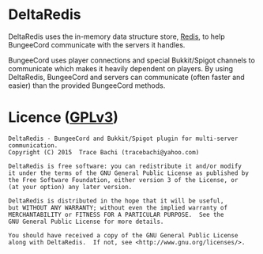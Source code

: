 # DeltaRedis
DeltaRedis uses the in-memory data structure store, [Redis](http://redis.io/), to help BungeeCord communicate with the servers 
it handles. 

BungeeCord uses player connections and special Bukkit/Spigot channels to communicate which makes it heavily dependent on
players. By using DeltaRedis, BungeeCord and servers can communicate (often faster and easier) than the provided BungeeCord methods.

# Licence ([GPLv3](http://www.gnu.org/licenses/gpl-3.0.en.html))
```
DeltaRedis - BungeeCord and Bukkit/Spigot plugin for multi-server communication.
Copyright (C) 2015  Trace Bachi (tracebachi@yahoo.com)

DeltaRedis is free software: you can redistribute it and/or modify
it under the terms of the GNU General Public License as published by
the Free Software Foundation, either version 3 of the License, or
(at your option) any later version.

DeltaRedis is distributed in the hope that it will be useful,
but WITHOUT ANY WARRANTY; without even the implied warranty of
MERCHANTABILITY or FITNESS FOR A PARTICULAR PURPOSE.  See the
GNU General Public License for more details.

You should have received a copy of the GNU General Public License
along with DeltaRedis.  If not, see <http://www.gnu.org/licenses/>.
```
